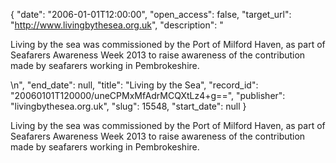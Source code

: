{
  "date": "2006-01-01T12:00:00", 
  "open_access": false, 
  "target_url": "http://www.livingbythesea.org.uk", 
  "description": "<p>Living by the sea was commissioned by the Port of Milford Haven, as part of Seafarers Awareness Week 2013 to raise awareness of the contribution made by seafarers working in Pembrokeshire.</p>\n", 
  "end_date": null, 
  "title": "Living by the Sea", 
  "record_id": "20060101T120000/uneCPMxMfAdrMCQXtLz4+g==", 
  "publisher": "livingbythesea.org.uk", 
  "slug": 15548, 
  "start_date": null
}

<p>Living by the sea was commissioned by the Port of Milford Haven, as part of Seafarers Awareness Week 2013 to raise awareness of the contribution made by seafarers working in Pembrokeshire.</p>
